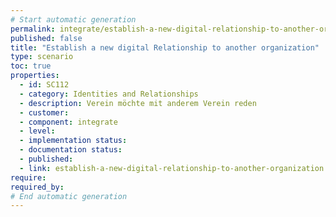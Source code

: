 ```yaml
---
# Start automatic generation
permalink: integrate/establish-a-new-digital-relationship-to-another-organization
published: false
title: "Establish a new digital Relationship to another organization"
type: scenario
toc: true
properties:
  - id: SC112
  - category: Identities and Relationships
  - description: Verein möchte mit anderem Verein reden
  - customer:
  - component: integrate
  - level:
  - implementation status:
  - documentation status:
  - published:
  - link: establish-a-new-digital-relationship-to-another-organization
require:
required_by:
# End automatic generation
---
```

